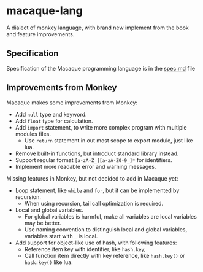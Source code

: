 macaque-lang
=============

A dialect of monkey language, with brand new implement from the book and feature improvements.


Specification
--------------

Specification of the Macaque programming language is in the [spec.md](spec.md) file


Improvements from Monkey
-------------------------

Macaque makes some improvements from Monkey:
  - Add `null` type and keyword.
  - Add `float` type for calculation.
  - Add `import` statement, to write more complex program with multiple modules files.
    - Use `return` statement in out most scope to export module, just like lua.
  - Remove built-in functions, but introduct standard library instead.
  - Support regular format `[a-zA-Z_][a-zA-Z0-9_]*` for identifiers.
  - Implement more readable error and warning messages.


Missing features in Monkey, but not decided to add in Macaque yet:
  - Loop statement, like `while` and `for`, but it can be implemented by recursion.
    + When using recursion, tail call optimization is required.
  - Local and global variables.
    + For global variables is harmful, make all variables are local variables may be better.
    + Use naming convention to distinguish local and global variables, variables start with `_` is
      local.
  - Add support for object-like use of hash, with following features:
    + Reference item key with identifier, like `hash.key`;
    + Call function item directly with key reference, like `hash.key()` or `hask:key()` like lua.
